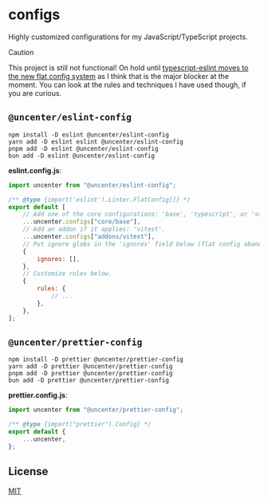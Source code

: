 # configs

Highly customized configurations for my JavaScript/TypeScript projects.

> [!CAUTION]
> This project is still not functional! On hold until [typescript-eslint moves to the new flat config system](https://github.com/typescript-eslint/typescript-eslint/issues/7694) as I think that is the major blocker at the moment. You can look at the rules and techniques I have used though, if you are curious.

## `@uncenter/eslint-config`

```
npm install -D eslint @uncenter/eslint-config
yarn add -D eslint eslint @uncenter/eslint-config
pnpm add -D eslint @uncenter/eslint-config
bun add -D eslint @uncenter/eslint-config
```

**eslint.config.js**:

```js
import uncenter from "@uncenter/eslint-config";

/** @type {import('eslint').Linter.FlatConfig[]} */
export default [
	// Add one of the core configurations: 'base', 'typescript', or 'solidjs'.
	...uncenter.configs["core/base"],
	// Add an addon if it applies: 'vitest'.
	...uncenter.configs["addons/vitest"],
	// Put ignore globs in the 'ignores' field below (flat config abandons .eslintignore files).
	{
		ignores: [],
	},
	// Customize rules below.
	{
		rules: {
			// ...
		},
	},
];
```

## `@uncenter/prettier-config`

```
npm install -D prettier @uncenter/prettier-config
yarn add -D prettier @uncenter/prettier-config
pnpm add -D prettier @uncenter/prettier-config
bun add -D prettier @uncenter/prettier-config
```

**prettier.config.js**:

```js
import uncenter from "@uncenter/prettier-config";

/** @type {import("prettier").Config} */
export default {
	...uncenter,
};
```

## License

[MIT](LICENSE)
